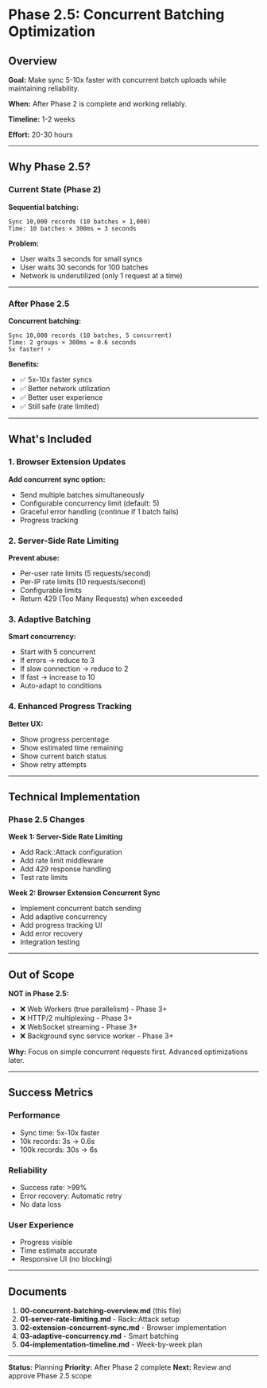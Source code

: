 # Phase 2.5: Concurrent Batching Optimization

## Overview

**Goal:** Make sync 5-10x faster with concurrent batch uploads while maintaining reliability.

**When:** After Phase 2 is complete and working reliably.

**Timeline:** 1-2 weeks

**Effort:** 20-30 hours

---

## Why Phase 2.5?

### Current State (Phase 2)

**Sequential batching:**
```
Sync 10,000 records (10 batches × 1,000)
Time: 10 batches × 300ms = 3 seconds
```

**Problem:**
- User waits 3 seconds for small syncs
- User waits 30 seconds for 100 batches
- Network is underutilized (only 1 request at a time)

---

### After Phase 2.5

**Concurrent batching:**
```
Sync 10,000 records (10 batches, 5 concurrent)
Time: 2 groups × 300ms = 0.6 seconds
5x faster! ⚡
```

**Benefits:**
- ✅ 5x-10x faster syncs
- ✅ Better network utilization
- ✅ Better user experience
- ✅ Still safe (rate limited)

---

## What's Included

### 1. Browser Extension Updates

**Add concurrent sync option:**
- Send multiple batches simultaneously
- Configurable concurrency limit (default: 5)
- Graceful error handling (continue if 1 batch fails)
- Progress tracking

### 2. Server-Side Rate Limiting

**Prevent abuse:**
- Per-user rate limits (5 requests/second)
- Per-IP rate limits (10 requests/second)
- Configurable limits
- Return 429 (Too Many Requests) when exceeded

### 3. Adaptive Batching

**Smart concurrency:**
- Start with 5 concurrent
- If errors → reduce to 3
- If slow connection → reduce to 2
- If fast → increase to 10
- Auto-adapt to conditions

### 4. Enhanced Progress Tracking

**Better UX:**
- Show progress percentage
- Show estimated time remaining
- Show current batch status
- Show retry attempts

---

## Technical Implementation

### Phase 2.5 Changes

**Week 1: Server-Side Rate Limiting**
- Add Rack::Attack configuration
- Add rate limit middleware
- Add 429 response handling
- Test rate limits

**Week 2: Browser Extension Concurrent Sync**
- Implement concurrent batch sending
- Add adaptive concurrency
- Add progress tracking UI
- Add error recovery
- Integration testing

---

## Out of Scope

**NOT in Phase 2.5:**
- ❌ Web Workers (true parallelism) - Phase 3+
- ❌ HTTP/2 multiplexing - Phase 3+
- ❌ WebSocket streaming - Phase 3+
- ❌ Background sync service worker - Phase 3+

**Why:** Focus on simple concurrent requests first. Advanced optimizations later.

---

## Success Metrics

### Performance

- Sync time: 5x-10x faster
- 10k records: 3s → 0.6s
- 100k records: 30s → 6s

### Reliability

- Success rate: >99%
- Error recovery: Automatic retry
- No data loss

### User Experience

- Progress visible
- Time estimate accurate
- Responsive UI (no blocking)

---

## Documents

1. **00-concurrent-batching-overview.md** (this file)
2. **01-server-rate-limiting.md** - Rack::Attack setup
3. **02-extension-concurrent-sync.md** - Browser implementation
4. **03-adaptive-concurrency.md** - Smart batching
5. **04-implementation-timeline.md** - Week-by-week plan

---

**Status:** Planning
**Priority:** After Phase 2 complete
**Next:** Review and approve Phase 2.5 scope
